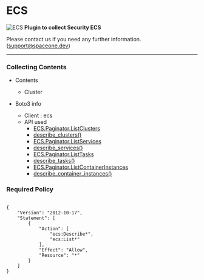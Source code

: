 # ECS

![ECS](https://spaceone-custom-assets.s3.ap-northeast-2.amazonaws.com/console-assets/icons/cloud-services/aws/Amazon-Elastic-Container-Service.svg)
**Plugin to collect Security ECS**

Please contact us if you need any further information. (<support@spaceone.dev>)

---

### Collecting Contents

- Contents
  - Cluster
  
- Boto3 info
  - Client : ecs
  - API used
    - [ECS.Paginator.ListClusters](https://boto3.amazonaws.com/v1/documentation/api/latest/reference/services/ecs.html#ECS.Paginator.ListClusters)
    - [describe_clusters()](https://boto3.amazonaws.com/v1/documentation/api/latest/reference/services/ecs.html#ECS.Client.describe_clusters)
    - [ECS.Paginator.ListServices](https://boto3.amazonaws.com/v1/documentation/api/latest/reference/services/ecs.html#ECS.Paginator.ListServices)
    - [describe_services()](https://boto3.amazonaws.com/v1/documentation/api/latest/reference/services/ecs.html#ECS.Client.describe_services)
    - [ECS.Paginator.ListTasks](https://boto3.amazonaws.com/v1/documentation/api/latest/reference/services/ecs.html#ECS.Paginator.ListTasks)
    - [describe_tasks()](https://boto3.amazonaws.com/v1/documentation/api/latest/reference/services/ecs.html#ECS.Client.describe_tasks)
    - [ECS.Paginator.ListContainerInstances](https://boto3.amazonaws.com/v1/documentation/api/latest/reference/services/ecs.html#ECS.Paginator.ListContainerInstances)
    - [describe_container_instances()](https://boto3.amazonaws.com/v1/documentation/api/latest/reference/services/ecs.html#ECS.Client.describe_container_instances)


### Required Policy
  
<pre>
<code>
{
    "Version": "2012-10-17",
    "Statement": [
        {
            "Action": [
                "ecs:Describe*",
                "ecs:List*"
            ],
            "Effect": "Allow",
            "Resource": "*"
        }
    ]
}
</code>
</pre>